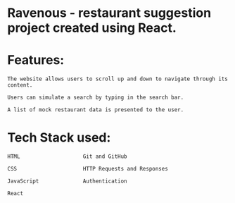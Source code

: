# Ravenous - restaurant suggestion project created using React.

# Features: 
    The website allows users to scroll up and down to navigate through its content.

    Users can simulate a search by typing in the search bar.

    A list of mock restaurant data is presented to the user.

# Tech Stack used:

    HTML                    Git and GitHub

    CSS                     HTTP Requests and Responses

    JavaScript              Authentication

    React






